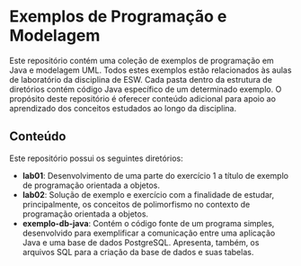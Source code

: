 # Exemplos de Programação e Modelagem

Este repositório contém uma coleção de exemplos de programação em Java e modelagem UML. Todos estes exemplos estão relacionados às aulas de laboratório da disciplina de ESW. Cada pasta dentro da estrutura de diretórios contém código Java específico de um determinado exemplo. O propósito deste repositório é oferecer conteúdo adicional para apoio ao aprendizado dos conceitos estudados ao longo da disciplina.

## Conteúdo

Este repositório possui os seguintes diretórios:

- **lab01**: Desenvolvimento de uma parte do exercício 1 a título de exemplo de programação orientada a objetos.
- **lab02**: Solução de exemplo e exercício com a finalidade de estudar, principalmente, os conceitos de polimorfismo no contexto de programação orientada a objetos.
- **exemplo-db-java**: Contém o código fonte de um programa simples, desenvolvido para exemplificar a comunicação entre uma aplicação Java e uma base de dados PostgreSQL. Apresenta, também, os arquivos SQL para a criação da base de dados e suas tabelas.
